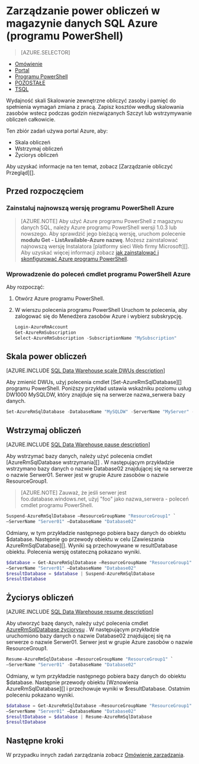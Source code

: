 <properties
   pageTitle="Zarządzanie power obliczeń w magazynie danych SQL Azure (programu PowerShell) | Microsoft Azure"
   description="Zadania programu PowerShell do zarządzania obliczyć power. Skala obliczyć zasobów za pomocą dostosowania DWUs. Lub wstrzymywanie i wznawianie obliczenia kosztów zasobów."
   services="sql-data-warehouse"
   documentationCenter="NA"
   authors="barbkess"
   manager="barbkess"
   editor=""/>

<tags
   ms.service="sql-data-warehouse"
   ms.devlang="NA"
   ms.topic="article"
   ms.tgt_pltfrm="NA"
   ms.workload="data-services"
   ms.date="06/13/2016"
   ms.author="barbkess;sonyama"/>

# <a name="manage-compute-power-in-azure-sql-data-warehouse-powershell"></a>Zarządzanie power obliczeń w magazynie danych SQL Azure (programu PowerShell)

> [AZURE.SELECTOR]
- [Omówienie](sql-data-warehouse-manage-compute-overview.md)
- [Portal](sql-data-warehouse-manage-compute-portal.md)
- [Programu PowerShell](sql-data-warehouse-manage-compute-powershell.md)
- [POZOSTAŁE](sql-data-warehouse-manage-compute-rest-api.md)
- [TSQL](sql-data-warehouse-manage-compute-tsql.md)


Wydajność skali Skalowanie zewnętrzne obliczyć zasoby i pamięć do spełnienia wymagań zmiana z pracą. Zapisz kosztów według skalowania zasobów wstecz podczas godzin niezwiązanych Szczyt lub wstrzymywanie obliczeń całkowicie. 

Ten zbiór zadań używa portal Azure, aby:

- Skala obliczeń
- Wstrzymaj obliczeń
- Życiorys obliczeń

Aby uzyskać informacje na ten temat, zobacz [Zarządzanie obliczyć Przegląd][].


## <a name="before-you-begin"></a>Przed rozpoczęciem

### <a name="install-the-latest-version-of-azure-powershell"></a>Zainstaluj najnowszą wersję programu PowerShell Azure

> [AZURE.NOTE]  Aby użyć Azure programu PowerShell z magazynu danych SQL, należy Azure programu PowerShell wersji 1.0.3 lub nowszego.  Aby sprawdzić jego bieżącą wersję, uruchom polecenie **modułu Get - ListAvailable-Azure nazwę**. Możesz zainstalować najnowszą wersję Instalatora [platformy sieci Web firmy Microsoft][].  Aby uzyskać więcej informacji zobacz [jak zainstalować i skonfigurować Azure programu PowerShell][].

### <a name="get-started-with-azure-powershell-cmdlets"></a>Wprowadzenie do poleceń cmdlet programu PowerShell Azure

Aby rozpocząć:

1. Otwórz Azure programu PowerShell. 
2. W wierszu polecenia programu PowerShell Uruchom te polecenia, aby zalogować się do Menedżera zasobów Azure i wybierz subskrypcję.

    ```PowerShell
    Login-AzureRmAccount
    Get-AzureRmSubscription
    Select-AzureRmSubscription -SubscriptionName "MySubscription"
    ```

<a name="scale-performance-bk"></a>
<a name="scale-compute-bk"></a>

## <a name="scale-compute-power"></a>Skala power obliczeń

[AZURE.INCLUDE [SQL Data Warehouse scale DWUs description](../../includes/sql-data-warehouse-scale-dwus-description.md)]

Aby zmienić DWUs, użyj polecenia cmdlet [Set-AzureRmSqlDatabase][] programu PowerShell. Poniższy przykład ustawia wskaźniku poziomu usług DW1000 MySQLDW, który znajduje się na serwerze nazwa_serwera bazy danych. 

```Powershell
Set-AzureRmSqlDatabase -DatabaseName "MySQLDW" -ServerName "MyServer" -RequestedServiceObjectiveName "DW1000"
```

<a name="pause-compute-bk"></a>

## <a name="pause-compute"></a>Wstrzymaj obliczeń

[AZURE.INCLUDE [SQL Data Warehouse pause description](../../includes/sql-data-warehouse-pause-description.md)]

Aby wstrzymać bazy danych, należy użyć polecenia cmdlet [AzureRmSqlDatabase wstrzymania][] . W następującym przykładzie wstrzymano bazy danych o nazwie Database02 znajdującej się na serwerze o nazwie Serwer01. Serwer jest w grupie Azure zasobów o nazwie ResourceGroup1. 

> [AZURE.NOTE] Zauważ, że jeśli serwer jest foo.database.windows.net, użyj "foo" jako nazwa_serwera - poleceń cmdlet programu PowerShell.

```Powershell
Suspend-AzureRmSqlDatabase –ResourceGroupName "ResourceGroup1" `
–ServerName "Server01" –DatabaseName "Database02"
```
Odmiany, w tym przykładzie następnego pobiera bazy danych do obiektu $database. Następnie go przewody obiektu w celu [Zawieszania AzureRmSqlDatabase][]. Wyniki są przechowywane w resultDatabase obiektu. Polecenia wersję ostateczną pokazano wyniki.

```Powershell
$database = Get-AzureRmSqlDatabase –ResourceGroupName "ResourceGroup1" `
–ServerName "Server01" –DatabaseName "Database02"
$resultDatabase = $database | Suspend-AzureRmSqlDatabase
$resultDatabase
```

<a name="resume-compute-bk"></a>

## <a name="resume-compute"></a>Życiorys obliczeń

[AZURE.INCLUDE [SQL Data Warehouse resume description](../../includes/sql-data-warehouse-resume-description.md)]

Aby utworzyć bazę danych, należy użyć polecenia cmdlet [AzureRmSqlDatabase życiorysu][] . W następującym przykładzie uruchomiono bazy danych o nazwie Database02 znajdującej się na serwerze o nazwie Serwer01. Serwer jest w grupie Azure zasobów o nazwie ResourceGroup1. 

```Powershell
Resume-AzureRmSqlDatabase –ResourceGroupName "ResourceGroup1" `
–ServerName "Server01" -DatabaseName "Database02"
```

Odmiany, w tym przykładzie następnego pobiera bazy danych do obiektu $database. Następnie przewody obiektu [Wznowienia AzureRmSqlDatabase][] i przechowuje wyniki w $resultDatabase. Ostatnim poleceniu pokazano wyniki.

```Powershell
$database = Get-AzureRmSqlDatabase –ResourceGroupName "ResourceGroup1" `
–ServerName "Server01" –DatabaseName "Database02"
$resultDatabase = $database | Resume-AzureRmSqlDatabase
$resultDatabase
```

<a name="next-steps-bk"></a>

## <a name="next-steps"></a>Następne kroki

W przypadku innych zadań zarządzania zobacz [Omówienie zarządzania][].

<!--Image references-->

<!--Article references-->
[Service capacity limits]: ./sql-data-warehouse-service-capacity-limits.md
[Omówienie zarządzania]: ./sql-data-warehouse-overview-manage.md
[Jak zainstalować i skonfigurować Azure programu PowerShell]: ./powershell-install-configure.md
[Zarządzanie omówienie obliczeń]: ./sql-data-warehouse-manage-compute-overview.md

<!--MSDN references-->
[AzureRmSqlDatabase życiorysu]: https://msdn.microsoft.com/library/mt619347.aspx
[Zawieszenia AzureRmSqlDatabase]: https://msdn.microsoft.com/library/mt619337.aspx
[Ustawianie AzureRmSqlDatabase]: https://msdn.microsoft.com/library/mt619433.aspx

<!--Other Web references-->
[Instalator platformy Microsoft w sieci Web]: https://aka.ms/webpi-azps
[Azure portal]: http://portal.azure.com/
